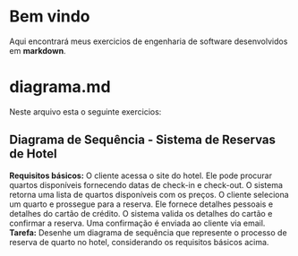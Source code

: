 # Bem vindo
Aqui encontrará meus exercicios de engenharia de software desenvolvidos em **markdown**.

# diagrama.md
Neste arquivo esta o seguinte exercicios:
## Diagrama de Sequência - Sistema de Reservas de Hotel
**Requisitos básicos:**
O cliente acessa o site do hotel.
Ele pode procurar quartos disponíveis fornecendo datas de check-in e check-out.
O sistema retorna uma lista de quartos disponíveis com os preços.
O cliente seleciona um quarto e prossegue para a reserva.
Ele fornece detalhes pessoais e detalhes do cartão de crédito.
O sistema valida os detalhes do cartão e confirmar a reserva.
Uma confirmação é enviada ao cliente via email. <br>
**Tarefa:**
Desenhe um diagrama de sequência que represente o processo de reserva de quarto no hotel, considerando os requisitos básicos acima.
